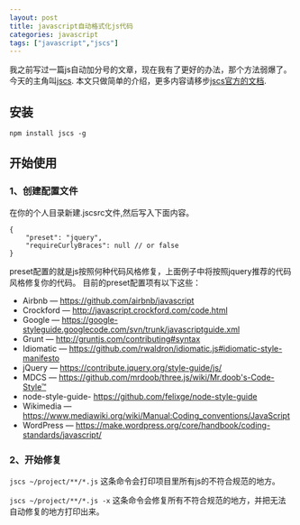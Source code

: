 ```yaml
---
layout: post
title: javascript自动格式化js代码
categories: javascript
tags: ["javascript","jscs"]
---
```


我之前写过一篇js自动加分号的文章，现在我有了更好的办法，那个方法弱爆了。
今天的主角叫[jscs](http://jscs.info/).
本文只做简单的介绍，更多内容请移步[jscs官方的文档](http://jscs.info/overview).

<!-- more -->

## 安装
`npm install jscs -g`

## 开始使用
### 1、创建配置文件
在你的个人目录新建.jscsrc文件,然后写入下面内容。
```
{
    "preset": "jquery",
    "requireCurlyBraces": null // or false
}
```
preset配置的就是js按照何种代码风格修复，上面例子中将按照jquery推荐的代码风格修复你的代码。
目前的preset配置项有以下这些：

- Airbnb — https://github.com/airbnb/javascript
- Crockford — http://javascript.crockford.com/code.html
- Google — https://google-styleguide.googlecode.com/svn/trunk/javascriptguide.xml
- Grunt — http://gruntjs.com/contributing#syntax
- Idiomatic — https://github.com/rwaldron/idiomatic.js#idiomatic-style-manifesto
- jQuery — https://contribute.jquery.org/style-guide/js/
- MDCS — https://github.com/mrdoob/three.js/wiki/Mr.doob's-Code-Style™
- node-style-guide- https://github.com/felixge/node-style-guide
- Wikimedia — https://www.mediawiki.org/wiki/Manual:Coding_conventions/JavaScript
- WordPress — https://make.wordpress.org/core/handbook/coding-standards/javascript/

### 2、开始修复
`jscs ~/project/**/*.js`
这条命令会打印项目里所有js的不符合规范的地方。

`jscs ~/project/**/*.js -x`
这条命令会修复所有不符合规范的地方，并把无法自动修复的地方打印出来。







